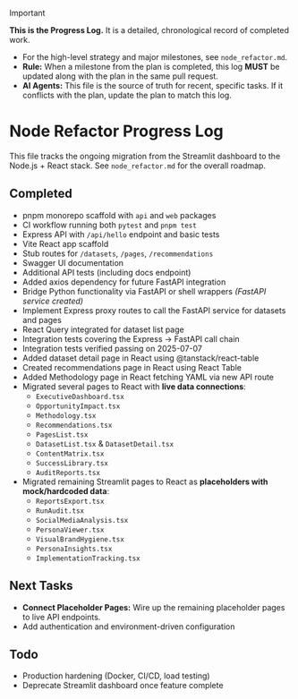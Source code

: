 > [!IMPORTANT]
> **This is the Progress Log.** It is a detailed, chronological record of completed work.
> - For the high-level strategy and major milestones, see `node_refactor.md`.
> - **Rule:** When a milestone from the plan is completed, this log **MUST** be updated along with the plan in the same pull request.
> - **AI Agents:** This file is the source of truth for recent, specific tasks. If it conflicts with the plan, update the plan to match this log.

# Node Refactor Progress Log

This file tracks the ongoing migration from the Streamlit dashboard to the Node.js + React stack. See `node_refactor.md` for the overall roadmap.

## Completed
- pnpm monorepo scaffold with `api` and `web` packages
- CI workflow running both `pytest` and `pnpm test`
- Express API with `/api/hello` endpoint and basic tests
- Vite React app scaffold
- Stub routes for `/datasets`, `/pages`, `/recommendations`
- Swagger UI documentation
- Additional API tests (including docs endpoint)
- Added axios dependency for future FastAPI integration
- Bridge Python functionality via FastAPI or shell wrappers *(FastAPI service created)*
- Implement Express proxy routes to call the FastAPI service for datasets and pages
- React Query integrated for dataset list page
- Integration tests covering the Express → FastAPI call chain
- Integration tests verified passing on 2025-07-07
- Added dataset detail page in React using @tanstack/react-table
- Created recommendations page in React using React Table
- Added Methodology page in React fetching YAML via new API route
- Migrated several pages to React with **live data connections**:
    - `ExecutiveDashboard.tsx`
    - `OpportunityImpact.tsx`
    - `Methodology.tsx`
    - `Recommendations.tsx`
    - `PagesList.tsx`
    - `DatasetList.tsx` & `DatasetDetail.tsx`
    - `ContentMatrix.tsx`
    - `SuccessLibrary.tsx`
    - `AuditReports.tsx`
- Migrated remaining Streamlit pages to React as **placeholders with mock/hardcoded data**:
    - `ReportsExport.tsx`
    - `RunAudit.tsx`
    - `SocialMediaAnalysis.tsx`
    - `PersonaViewer.tsx`
    - `VisualBrandHygiene.tsx`
    - `PersonaInsights.tsx`
    - `ImplementationTracking.tsx`

## Next Tasks
- **Connect Placeholder Pages:** Wire up the remaining placeholder pages to live API endpoints.
- Add authentication and environment-driven configuration

## Todo
- Production hardening (Docker, CI/CD, load testing)
- Deprecate Streamlit dashboard once feature complete
